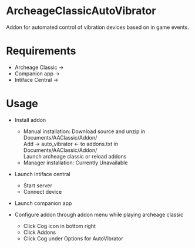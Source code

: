 # ArcheageClassicAutoVibrator
Addon for automated control of vibration devices based on in game events.

# Requirements
- Archeage Classic -> 
- Companion app ->
- Intiface Central ->

# Usage
- Install addon
    - Manual installation: 
      Download source and unzip in Documents/AAClassic/Addon/  
      Add -> auto_vibrator <- to addons.txt in Documents/AAClassic/Addon/  
      Launch archeage classic or reload addons  
    - Manager installation: Currently Unavailable
  
- Launch intiface central
  - Start server
  - Connect device
  
- Launch companion app
  
- Configure addon through addon menu while playing archeage classic
    - Click Cog icon in bottom right
    - Click Addons
    - Click Cog under Options for AutoVibrator
